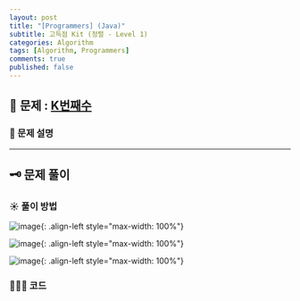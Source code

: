 ```yaml
---
layout: post
title: "[Programmers] (Java)"
subtitle: 고득점 Kit (정렬 - Level 1)
categories: Algorithm
tags: [Algorithm, Programmers]
comments: true
published: false
---
```


## 📌 문제 : [K번째수]  

### 📖 문제 설명  


---

## 🗝 문제 풀이  

### ☀️ 풀이 방법


![image](){: .align-left style="max-width: 100%"}  

![image](){: .align-left style="max-width: 100%"}  

![image](){: .align-left style="max-width: 100%"}  


### 👨🏻‍💻 코드


<br/>

[K번째수]:https://school.programmers.co.kr/learn/courses/30/lessons/42748
